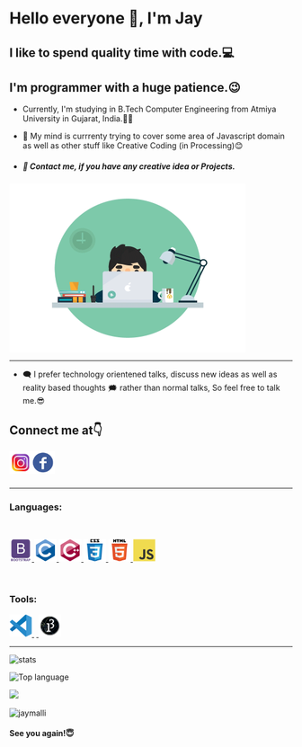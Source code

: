 <h1 align="left">Hello everyone 👋, I'm Jay</h1>
<h2 align="left">I like to spend quality time with code.💻</h2>
<h2 align="left">I'm programmer with a huge patience.😉</h2>
<p>
  
  - Currently, I'm studying in B.Tech Computer Engineering from Atmiya University in Gujarat, India.🧑‍🎓</p>
 
<p>
  
  - 🧠 My mind is currrenty trying to cover some area of Javascript domain as well as other stuff like Creative Coding (in Processing)😊</p>
<h5 >

  - 💬 Contact me, if you have any creative idea or Projects. 
</h5>

<img align="center" height="300" width="420" alt="GIF" src="/img/github.gif" >

<hr>

<p>
  
  - 🗨️ I prefer technology orientened talks, discuss new ideas as well as reality based thoughts 🗯️ rather than normal talks, So feel free to talk me.😎
  
</p>

<h2> Connect me at👇</h2>
<a href="https://www.instagram.com/jaymalli_programmer/" target="blank">
<img align="left" src="/img/Instagram.jpg" alt="jaymalli_programmer" width="8%" />
</a>
<a href="/img/instagram.jpg" target="blank">
<img align="left" src="/img/facebook.png" alt="jay.malli.56" width="8%" />
</a>
<br>
<br>
<br>
<hr>

<h3 align="left">Languages:</h3>
<br>
<p align="left"> <a href="https://getbootstrap.com" target="_blank"> <img src="https://raw.githubusercontent.com/devicons/devicon/master/icons/bootstrap/bootstrap-plain-wordmark.svg" alt="bootstrap" width="40" height="40"/> </a> <a href="https://www.cprogramming.com/" target="_blank"> <img src="https://raw.githubusercontent.com/devicons/devicon/master/icons/c/c-original.svg" alt="c" width="40" height="40"/> </a> <a href="https://www.w3schools.com/cpp/" target="_blank"> <img src="https://raw.githubusercontent.com/devicons/devicon/master/icons/cplusplus/cplusplus-original.svg" alt="cplusplus" width="40" height="40"/> </a> <a href="https://www.w3schools.com/css/" target="_blank"> <img src="https://raw.githubusercontent.com/devicons/devicon/master/icons/css3/css3-original-wordmark.svg" alt="css3" width="40" height="40"/> </a> <a href="https://www.w3.org/html/" target="_blank"> <img src="https://raw.githubusercontent.com/devicons/devicon/master/icons/html5/html5-original-wordmark.svg" alt="html5" width="40" height="40"/> </a> <a href="https://developer.mozilla.org/en-US/docs/Web/JavaScript" target="_blank"> <img src="https://raw.githubusercontent.com/devicons/devicon/master/icons/javascript/javascript-original.svg" alt="javascript" width="40" height="40"/> </a> </p>

<br>
<h3 align="left">Tools:</h3>
<p align="left"> <a href="https://code.visualstudio.com/" target="_blank"> <img src="/img/vscode.svg" alt="Visual studio code" width="40" height="40"/> </a>
&nbsp;<a href="https://processing.org/" target="_blank"> <img src="/img/processing.png" alt="processing" width="40" height="40"/> </a>

<hr>

![stats](https://github-readme-stats.vercel.app/api?username=jaymalli&bg_color=0,0060FF,00FFC0&title_color=fff&text_color=fff)

![Top language](https://github-readme-stats.vercel.app/api/top-langs/?username=jaymalli&bg_color=0,0060FF,00FFC0&title_color=fff&text_color=fff)


<a href="https://github.com/JayMalli" alt="https://github.com/JayMalli">
  
  <a href="https://github.com/JayMalli" alt="https://github.com/JayMalli">
<img src="https://img.shields.io/static/v1?style=for-the-badge&labelColor=000&label=CREATED%20BY&message=JayMalli&color=00FFC0">
</a>

<br>
<p> <img src="https://komarev.com/ghpvc/?username=jaymalli&style=flat-square&color=00FFC0" alt="jaymalli" /> </p>


<h4>See you again!😇</h4>

